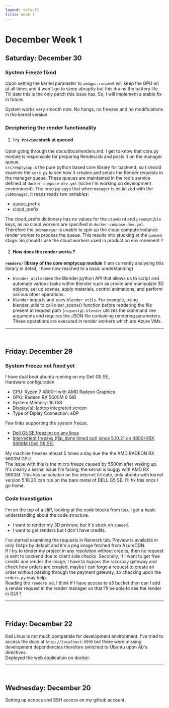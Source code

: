 ```yaml
---
layout: default
title: Week 1
---
```

# **December Week 1**
## **Saturday: December 30**  

### **System Freeze fixed**  
Upon setting the kernel parameter to `amdgpu.runpm=0` will keep the GPU on at all times and it won't go to sleep abruptly but this drains the battery life. Till date this is the only patch this issue has. So, I will implement a stable fix in future.  

System works very smooth now. No hangs, no freezes and no modifications in the kernel version.

### **Deciphering the render functionality**
1. #### **`Try Preview` stuck at queued**
Upon going through the docs/docs/renders.md, I get to know that core.py module is responsible for preparing RenderJob and posts it on the manager queue.  
`src/emptycup` is the pure python based core library for backend, so I should examine the `core.py` to see how it creates and sends the Render requests in the manager queue.
These queues are maintained in the redis service defined at `docker-compose-dev.yml` (sicne I'm working on development environment). The core.py says that when `manager` is initialized with the `JobManager`, it reads reads two variables:

- queue_prefix
- cloud_prefix 

The cloud_prefix dictionary has no values for the `standard` and `preemptible` keys, as no cloud workers are specified in `docker-compose-dev.yml`.  
Therefore the `Jobmanager` is unable to spin up the cloud compute instance render worker to process the queue. This results into stucking at the `queued` stage. So,should I use the cloud workers used in production environement ?

2. #### **How does the render works ?**

**`renders/` library of the core emptycup module** (I am currently analysing this library in detail, I have now reached to a basic understanding)

- `blender_utils` uses the Blender python API that allows us to script and automate various tasks within Blender such as create and manipulate 3D objects, set up scenes, apply materials, control animations, and perform various other operations.
-  `blender` imports and uses `blender_utils`. For example, using blender_utils to call clear_scene() function before rendering the file present at request path (`requestp`). `blender` utilizes the command line arguments and requires the JSON file containing rendering parameters. These operations are executed in render workers which are Azure VMs.

-----
<br>

## **Friday: December 29**

### **System Freeze not fixed yet**
I have dual boot ubuntu running on my Dell G5 SE,  
Hardware configuration
- CPU: Ryzen 7 4800H with AMD Radeon Graphics
- GPU: Radeon RX 5600M 6 GiB
- System Memory: 16 GiB
- Display(s): laptop integrated screen
- Type of Diplay Connection: eDP

Few links supporting the system freeze.
- [Dell G5 SE freezing on any linux](https://www.reddit.com/r/DellG5SE/comments/qm0w52/every_linux_freezes_in_dell_g5_se/)
- [Intermittent freezes (flip_done timed out) since 5.10.21 on 4800H/RX 5600M (Dell G5 SE)](https://gitlab.freedesktop.org/drm/amd/-/issues/1707)

My machine freezes atleast 5 times a day due the the AMD RADEON RX 5600M GPU.  
The issue with this is the micro freeze caused by 5600m after waking up. It's clearly a kernal issue I'm facing, the kernal is buggy with AMD RX 5600M.
This has no solution on the internet till date, only ubuntu with kernel version 5.10.20 can run on the bare metal of DELL G5 SE. I'll fix this once I go home.

### **Code Investigation**
I'm on the top of a cliff, looking at the code blocks from top. I got a basic understanding about the code structure.  
- I want to render my 3D preview, but it's stuck on `queued`.
- I want to get renders but I don't have credits.

I've started examining the requests in Network tab. Preview is available in only 144px by default and it's a png image fetched from AzureCDN.  
If I try to render my project in any resolution without credits, then no request is sent to backend due to client side checks. Secondly, If I want to get free credits and render the image, I have to bypass the razorpay gateway and check how orders are created, maybe I can forge a request to create an order without passing through the payment gateway, so checking upon the `orders.py` may help.  
Reading the `renders.md`, I think if I have access to s3 bucket then can I add a render request in the render manager so that I'll be able to see the render in GUI ?

-----
<br>

## **Friday: December 22**

Kali Linux is not much compatible for development environment. I've tried to access the docs at `http://localhost:9999` but there were missing development dependencies therefore switched to Ubuntu upon Ab's directives.  
Deployed the web application on docker.

-----
<br>

## **Wednesday: December 20**
Setting up ecdocs and SSH access on my github account.



